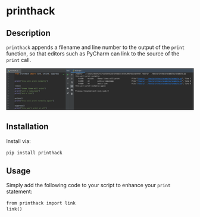 # printhack

## Description

`printhack` appends a filename and line number to the output of the `print` function, so that editors such as PyCharm can link to the source of the `print` call.

![](examples/example.png?raw=true)

## Installation

Install via:

    pip install printhack

## Usage

Simply add the following code to your script to enhance your `print` statement:

    from printhack import link
    link()

